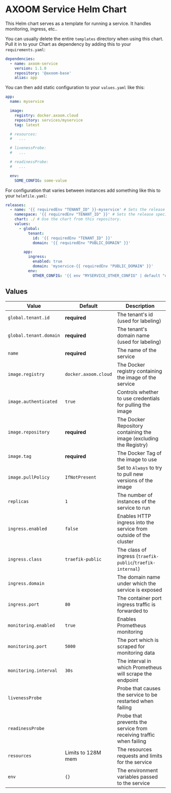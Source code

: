 # AXOOM Service Helm Chart

This Helm chart serves as a template for running a service. It handles monitoring, ingress, etc..  

You can usually delete the entire `templates` directory when using this chart. Pull it in to your Chart as dependency by adding this to your `requirements.yaml`:

```yaml
dependencies:
  - name: axoom-service
    version: 1.1.0
    repository: '@axoom-base'
    alias: app
```

You can then add static configuration to your `values.yaml` like this:

```yaml
app:
  name: myservice

  image:
    registry: docker.axoom.cloud
    repository: services/myservice
    tag: latest

  # resources:
  #   ...

  # livenessProbe:
  #   ...

  # readinessProbe:
  #   ...

  env:
    SOME_CONFIG: some-value
```

For configuration that varies between instances add something like this to your `helmfile.yaml`:

```yaml
releases:
  - name: '{{ requiredEnv "TENANT_ID" }}-myservice' # Sets the release specific asset name, containing the tenant's id.
    namespace: '{{ requiredEnv "TENANT_ID" }}' # Sets the release specific k8s namespace: the tenant's id.
    chart: ./ # Use the chart from this repository.
    values:
      - global:
          tenant:
            id: '{{ requiredEnv "TENANT_ID" }}'
            domain: '{{ requiredEnv "PUBLIC_DOMAIN" }}'

        app:
          ingress:
            enabled: true
            domain: 'myservice-{{ requiredEnv "PUBLIC_DOMAIN" }}'
          env:
            OTHER_CONFIG: '{{ env "MYSERVICE_OTHER_CONFIG" | default "other-value" }}'
```

## Values

| Value                  | Default              | Description                                                         |
|------------------------|----------------------|---------------------------------------------------------------------|
| `global.tenant.id`     | __required__         | The tenant's id (used for labeling)                                 |
| `global.tenant.domain` | __required__         | The tenant's domain name (used for labeling)                        |
| `name`                 | __required__         | The name of the service                                             |
| `image.registry`       | `docker.axoom.cloud` | The Docker registry containing the image of the service             |
| `image.authenticated`  | `true`               | Controls whether to use credentials for pulling the image           |
| `image.repository`     | __required__         | The Docker Repository containing the image (excluding the Registry) |
| `image.tag`            | __required__         | The Docker Tag of the image to use                                  |
| `image.pullPolicy`     | `IfNotPresent`       | Set to `Always` to try to pull new versions of the image            |
| `replicas`             | `1`                  | The number of instances of the service to run                       |
| `ingress.enabled`      | `false`              | Enables HTTP ingress into the service from outside of the cluster   |
| `ingress.class`        | `traefik-public`     | The class of ingress (`traefik-public`/`traefik-internal`)          |
| `ingress.domain`       |                      | The domain name under which the service is exposed                  |
| `ingress.port`         | `80`                 | The container port ingress traffic is forwarded to                  |
| `monitoring.enabled`   | `true`               | Enables Prometheus monitoring                                       |
| `monitoring.port`      | `5000`               | The port which is scraped for monitoring data                       |
| `monitoring.interval`  | `30s`                | The interval in which Prometheus will scrape the endpoint           |
| `livenessProbe`        |                      | Probe that causes the service to be restarted when failing          |
| `readinessProbe`       |                      | Probe that prevents the service from receiving traffic when failing |
| `resources`            | Limits to 128M mem   | The resources requests and limits for the service                   |
| `env`                  | `{}`                 | The environment variables passed to the service                     |
